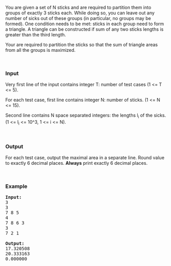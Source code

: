 <p>You are given a set of N sticks and are required to partition them into groups of exactly 3 sticks each. While doing so, you can leave out any number of sicks out of these groups (in particular, no groups may be formed). One condition needs to be met: sticks in each group need to form a triangle. A triangle can be constructed if sum of any two sticks lengths is greater than the third length.
</p><p>Your are required to partition the sticks so that the sum of triangle areas from all the groups is maximized.</p>
<p><br></p>

<h3>Input</h3>
<p>Very first line of the input contains integer T: number of test cases (1 &lt;= T &lt;= 5).</p>
<p>For each test case, first line contains integer N: number of sticks. (1 &lt;= N &lt;= 15).</p>
<p>Second line contains N space separated integers: the lengths l<sub>i</sub> of the sicks. (1 &lt;= l<sub>i</sub> &lt;= 10^3,  1  &lt;= i &lt;= N).&nbsp;</p>
<p><br></p>

<h3>Output</h3>
<p>For each test case, output the maximal area in a separate line. Round value to exactly 6 decimal places. <b>Always</b> print exactly 6 decimal places.</p>
<p><br></p>

<h3>Example</h3>
<pre><strong>Input:</strong><br>3<br>3<br>7 8 5 <br>4<br>7 8 6 3 <br>3<br>7 2 1<br><br><strong>Output:</strong><br>17.320508<br>20.333163<br>0.000000</pre>